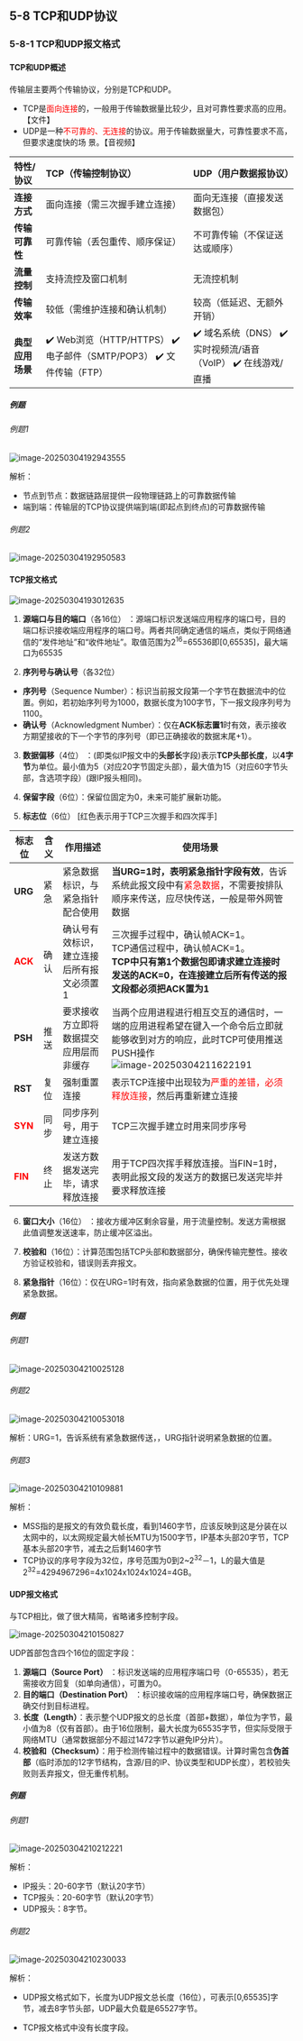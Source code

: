 ## 5-8 TCP和UDP协议

### 5-8-1 TCP和UDP报文格式

#### TCP和UDP概述

传输层主要两个传输协议，分别是TCP和UDP。

- TCP是<font color="red">面向连接</font>的，一般用于传输数据量比较少，且对可靠性要求高的应用。【文件】
- UDP是一种<font color="red">不可靠的、无连接</font>的协议。用于传输数据量大，可靠性要求不高，但要求速度快的场
  景。【音视频】

| **特性/协议**    | **TCP（传输控制协议）**                                      | **UDP（用户数据报协议）**                                   |
| :--------------- | :----------------------------------------------------------- | :---------------------------------------------------------- |
| **连接方式**     | 面向连接（需三次握手建立连接）                               | 面向无连接（直接发送数据包）                                |
| **传输可靠性**   | 可靠传输（丢包重传、顺序保证）                               | 不可靠传输（不保证送达或顺序）                              |
| **流量控制**     | 支持流控及窗口机制                                           | 无流控机制                                                  |
| **传输效率**     | 较低（需维护连接和确认机制）                                 | 较高（低延迟、无额外开销）                                  |
| **典型应用场景** | ✔️ Web浏览（HTTP/HTTPS） ✔️ 电子邮件（SMTP/POP3） ✔️ 文件传输（FTP） | ✔️ 域名系统（DNS） ✔️ 实时视频流/语音（VoIP） ✔️ 在线游戏/直播 |

##### 例题

###### 例题1

![image-20250304192943555](https://img.yatjay.top/md/20250304192943610.png)

解析：

- 节点到节点：数据链路层提供一段物理链路上的可靠数据传输
- 端到端：传输层的TCP协议提供端到端(即起点到终点)的可靠数据传输

###### 例题2

![image-20250304192950583](https://img.yatjay.top/md/20250304192950618.png)

#### TCP报文格式

![image-20250304193012635](https://img.yatjay.top/md/20250304193012682.png)

1.  **源端口与目的端口**（各16位） ：源端口标识发送端应用程序的端口号，目的端口标识接收端应用程序的端口号。两者共同确定通信的端点，类似于网络通信的“发件地址”和“收件地址”。取值范围为2<sup>16</sup>=65536即[0,65535]，最大端口为65535

2.  **序列号与确认号**（各32位） 
   
   - **序列号**（Sequence Number）：标识当前报文段第一个字节在数据流中的位置。例如，若初始序列号为1000，数据长度为100字节，下一报文段序列号为1100。 
   - **确认号**（Acknowledgment Number）：仅在**ACK标志置1**时有效，表示接收方期望接收的下一个字节的序列号（即已正确接收的数据末尾+1）。
   
3.  **数据偏移**（4位） ：(即类似IP报文中的**头部长**字段)表示**TCP头部长度**，以**4字节**为单位。最小值为5（对应20字节固定头部），最大值为15（对应60字节头部，含选项字段）(跟IP报头相同)。

4.  **保留字段**（6位）：保留位固定为0，未来可能扩展新功能。

5.  **标志位**（6位） [红色表示用于TCP三次握手和四次挥手]

   | 标志位                           | 含义 | 作用描述                                  | 使用场景                                                     |
   | -------------------------------- | ---- | ----------------------------------------- | ------------------------------------------------------------ |
   | **URG**                          | 紧急 | 紧急数据标识，与紧急指针配合使用          | **当URG=1时，表明紧急指针字段有效**，告诉系统此报文段中有<font color="red">紧急数据</font>，不需要按排队顺序来传送，应尽快传送，一般是带外网管数据 |
   | <font color="red">**ACK**</font> | 确认 | 确认号有效标识，建立连接后所有报文必须置1 | 三次握手过程中，确认帧ACK=1。<br>TCP通信过程中，确认帧ACK=1。<br/>**TCP中只有第1个数据包即请求建立连接时发送的ACK=0，在连接建立后所有传送的报文段都必须把ACK置为1** |
   | **PSH**                          | 推送 | 要求接收方立即将数据提交应用层而非缓存    | 当两个应用进程进行相互交互的通信时，一端的应用进程希望在键入一个命令后立即就能够收到对方的响应，此时TCP可使用推送PUSH操作![image-20250304211622191](https://img.yatjay.top/md/20250304211622225.png) |
   | **RST**                          | 复位 | 强制重置连接                              | 表示TCP连接中出现较为<font color="red">严重的差错，必须释放连接</font>，然后再重新建立连接 |
   | <font color="red">**SYN**</font> | 同步 | 同步序列号，用于建立连接                  | TCP三次握手建立时用来同步序号                                |
   | <font color="red">**FIN**</font> | 终止 | 发送方数据发送完毕，请求释放连接          | 用于TCP四次挥手释放连接。当FIN=1时，表明此报文段的发送方的数据已发送完毕并要求释放连接 |

6.  **窗口大小**（16位） ：接收方缓冲区剩余容量，用于流量控制。发送方需根据此值调整发送速率，防止缓冲区溢出。

7.  **校验和**（16位）：计算范围包括TCP头部和数据部分，确保传输完整性。接收方验证校验和，错误则丢弃报文。

8.  **紧急指针**（16位）：仅在URG=1时有效，指向紧急数据的位置，用于优先处理紧急数据。

##### 例题

###### 例题1

![image-20250304210025128](https://img.yatjay.top/md/20250304210025182.png)

###### 例题2

![image-20250304210053018](https://img.yatjay.top/md/20250304210053057.png)

解析：URG=1，告诉系统有紧急数据传送，，URG指针说明紧急数据的位置。

###### 例题3

![image-20250304210109881](https://img.yatjay.top/md/20250304210109923.png)

解析：

- MSS指的是报文的有效负载长度，看到1460字节，应该反映到这是分装在以太网中的，以太网规定最大帧长MTU为1500字节，IP基本头部20字节，TCP基本头部20字节，减去之后剩1460字节
- TCP协议的序号字段为32位，序号范围为0到2~2<sup>32</sup>－1，L的最大值是2<sup>32</sup>=4294967296=4x1024x1024x1024=4GB。

#### UDP报文格式

与TCP相比，做了很大精简，省略诸多控制字段。

![image-20250304210150827](https://img.yatjay.top/md/20250304210150863.png)

UDP首部包含四个16位的固定字段：
1. **源端口（Source Port）** ：标识发送端的应用程序端口号（0-65535），若无需接收方回复（如单向通信），可置为0。
2. **目的端口（Destination Port）** ：标识接收端的应用程序端口号，确保数据正确交付到目标进程。
3. **长度（Length）**：表示整个UDP报文的总长度（首部+数据），单位为字节，最小值为8（仅有首部）。由于16位限制，最大长度为65535字节，但实际受限于网络MTU（通常数据部分不超过1472字节以避免IP分片）。
4. **校验和（Checksum）**：用于检测传输过程中的数据错误。计算时需包含**伪首部**（临时添加的12字节结构，含源/目的IP、协议类型和UDP长度），若校验失败则丢弃报文，但无重传机制。

##### 例题

###### 例题1

![image-20250304210212221](https://img.yatjay.top/md/20250304210212260.png)

解析：

- IP报头：20-60字节（默认20字节）
- TCP报头：20-60字节（默认20字节）
- UDP报头：8字节。

###### 例题2

![image-20250304210230033](https://img.yatjay.top/md/20250304210230075.png)

解析：

- UDP报文格式如下，长度为UDP报文总长度（16位），可表示[0,65535]字节，减去8字节头部，UDP最大负载是65527字节。

- TCP报文格式中没有长度字段。